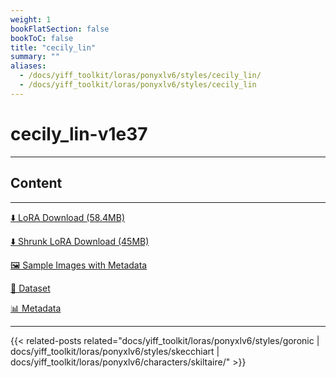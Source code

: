 ```yaml
---
weight: 1
bookFlatSection: false
bookToC: false
title: "cecily_lin"
summary: ""
aliases:
  - /docs/yiff_toolkit/loras/ponyxlv6/styles/cecily_lin/
  - /docs/yiff_toolkit/loras/ponyxlv6/styles/cecily_lin
---
```


<!--markdownlint-disable MD025 MD033 -->

# cecily_lin-v1e37

---

## Content

---

[⬇️ LoRA Download (58.4MB)](https://huggingface.co/k4d3/yiff_toolkit/resolve/main/ponyxl_loras/cecily_lin-v1e37.safetensors?download=true)

[⬇️ Shrunk LoRA Download (45MB)](https://huggingface.co/k4d3/yiff_toolkit/resolve/main/ponyxl_loras_shrunk_2/cecily_lin-v1e37_frockpt1_th-3.55.safetensors?download=true)

[🖼️ Sample Images with Metadata](https://huggingface.co/k4d3/yiff_toolkit/tree/main/static/)

[📐 Dataset](https://huggingface.co/datasets/k4d3/furry/tree/main/by_cecily_lin)

[📊 Metadata](https://huggingface.co/k4d3/yiff_toolkit/raw/main/ponyxl_loras/cecily_lin-v1e37.json)

---

{{< related-posts related="docs/yiff_toolkit/loras/ponyxlv6/styles/goronic | docs/yiff_toolkit/loras/ponyxlv6/styles/skecchiart | docs/yiff_toolkit/loras/ponyxlv6/characters/skiltaire/" >}}
